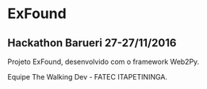 # ExFound
## Hackathon Barueri 27-27/11/2016

Projeto ExFound, desenvolvido com o framework Web2Py.

Equipe The Walking Dev - FATEC ITAPETININGA.
